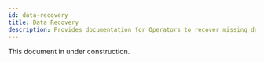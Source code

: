 ```yaml
---
id: data-recovery
title: Data Recovery
description: Provides documentation for Operators to recover missing data.
---
```


This document in under construction.
